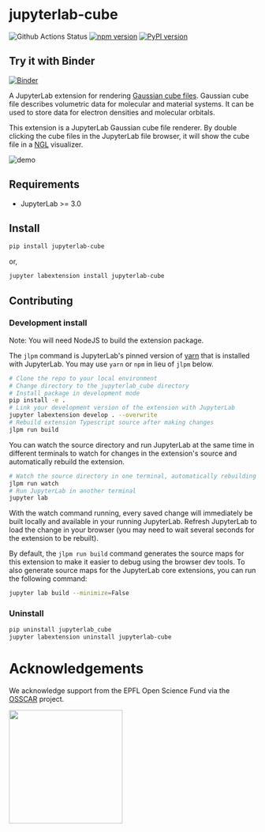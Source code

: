 # jupyterlab-cube

![Github Actions Status](https://github.com/osscar-org/jupyterlab-cube/workflows/Build/badge.svg)
[![npm version](https://badge.fury.io/js/jupyterlab-cube.svg)](https://badge.fury.io/js/jupyterlab-cube)
[![PyPI version](https://badge.fury.io/py/jupyterlab-cube.svg)](https://badge.fury.io/py/jupyterlab-cube)

## Try it with Binder

[![Binder](https://mybinder.org/badge_logo.svg)](https://mybinder.org/v2/gh/osscar-org/jupyterlab-cube/develop?urlpath=lab)

A JupyterLab extension for rendering [Gaussian cube
files](http://paulbourke.net/dataformats/cube). Gaussian cube file describes
volumetric data for molecular and material systems. It can be used to store
data for electron densities and molecular orbitals.

This extension is a JupyterLab Gaussian cube file renderer. By double clicking
the cube files in the JupyterLab file browser, it will show the cube file in a
[NGL](https://github.com/nglviewer/ngl) visualizer.

![demo](./binder/demo.gif)

## Requirements

* JupyterLab >= 3.0

## Install

```bash
pip install jupyterlab-cube
```

or,

```bash
jupyter labextension install jupyterlab-cube
```

## Contributing

### Development install

Note: You will need NodeJS to build the extension package.

The `jlpm` command is JupyterLab's pinned version of
[yarn](https://yarnpkg.com/) that is installed with JupyterLab. You may use
`yarn` or `npm` in lieu of `jlpm` below.

```bash
# Clone the repo to your local environment
# Change directory to the jupyterlab_cube directory
# Install package in development mode
pip install -e .
# Link your development version of the extension with JupyterLab
jupyter labextension develop . --overwrite
# Rebuild extension Typescript source after making changes
jlpm run build
```

You can watch the source directory and run JupyterLab at the same time in different terminals to watch for changes in the extension's source and automatically rebuild the extension.

```bash
# Watch the source directory in one terminal, automatically rebuilding when needed
jlpm run watch
# Run JupyterLab in another terminal
jupyter lab
```

With the watch command running, every saved change will immediately be built locally and available in your running JupyterLab. Refresh JupyterLab to load the change in your browser (you may need to wait several seconds for the extension to be rebuilt).

By default, the `jlpm run build` command generates the source maps for this extension to make it easier to debug using the browser dev tools. To also generate source maps for the JupyterLab core extensions, you can run the following command:

```bash
jupyter lab build --minimize=False
```

### Uninstall

```bash
pip uninstall jupyterlab_cube
jupyter labextension uninstall jupyterlab-cube
```

# Acknowledgements

We acknowledge support from the EPFL Open Science Fund via the [OSSCAR](http://www.osscar.org) project.

<img src='http://www.osscar.org/wp-content/uploads/2019/03/OSSCAR-logo.png' width='230'>
